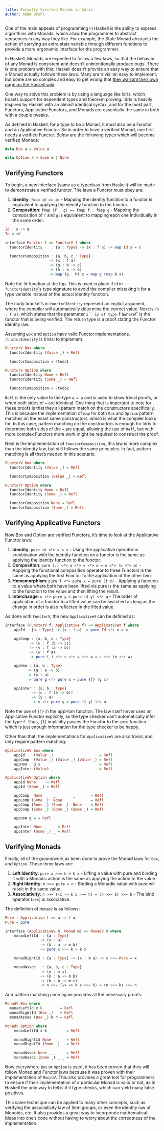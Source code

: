 ```yaml
---
title: Formally Verified Monads in Idris
author: Adam Brohl
---
```


One of the main appeals of programming in Haskell is the ability to express
algorithms with Monads, which allow the programmer to abstract sequences in any
way they like. For example, the State Monad abstracts the action of carrying an
extra state variable through different functions to provide a more ergonomic
interface for the programmer.

In Haskell, Monads are expected to follow a few laws, so that the behavior of
any Monad is consistent and doesn’t unintentionally produce bugs. There is one
problem with this: Haskell doesn’t provide an easy way to ensure that a Monad
actually follows these laws. Many are trivial an easy to implement, but some
are so complex and easy to get wrong that
[they warrant their own page on the Haskell wiki](https://wiki.haskell.org/ListT_done_right#Examples).

One way to solve this problem is by using a language like Idris, which boasts
support for dependent types and theorem proving. Idris is heavily inspired by
Haskell with an almost identical syntax, and for the most part, Functors,
Applicative Functors, and Monads are essentially the same in both with a couple
tweaks.

As defined in Haskell, for a type to be a Monad, it must also be a Functor and
an Applicative Functor. So in order to have a verified Monad, one first needs a
verified Functor. Below are the following types which will become verified
Monads:

```haskell 
data Box a = Value a

data Option a = Some a | None
```

## Verifying Functors

To begin, a new interface (same as a typeclass from Haskell) will be made to
demonstrate a verified functor. The laws a Functor must obey are:

1. **Identity**: `fmap id == id` - Mapping the identity function to a functor
    is equivalent to applying the identity function to the functor.
2. **Composition**: `fmap (f . g) == fmap f . fmap g` - Mapping the composition 
    of `f` and `g` is equivalent to mapping each one individually in the same order.

```haskell 
Id : a -> a
Id = id

interface Functor f => FunctorV f where 
  functorIdentity    : {a : Type} -> (x : f a) -> map Id x = x

  functorComposition : {a, b, c : Type}
                    -> (x : f a)
                    -> (g : b -> c)
                    -> (h : a -> b)
                    -> map (g . h) x = map g (map h x)
```

Note the Id function at the top. This is used in place if id in
`functorIdentity`'s type signature to avoid the compiler mistaking it for a
type variable instead of the actual identity function.

The curly bracket’s in `functorIdentity` represent an implict argument, where the
compiler will automatically determine the correct value. Next is `(x : f a)`,
which states that the parameter `x`` is of type `f a` where `f` is the functor that
is being verified. The return type is a proof stating the Functor identity law.

Assuming `Box` and `Option` have valid Functor implementations, 
`functorIdentity` is trivial to implement.

```haskell 
FunctorV Box where 
  functorIdentity (Value _) = Refl

  functorComposition = ?todo1

FunctorV Option where 
  functorIdentity None = Refl
  functorIdentity (Some _) = Refl

  functorComposition = ?todo2
```

`Refl` is the only value to the type `a = a` and is used to show trivial proofs, or
when both sides of `=` are identical. One thing that is important to note for
these proofs is that they all pattern match on the constructors specifically.
This is because the implementation of `map` for both `Box` and `Option` pattern
matches on the exact same constructors, which is what the compiler looks for.
In this case, pattern matching on the constructors is enough for Idris to
determine both sides of the `=` are equal, allowing the use of `Refl`, but with
more complex Functors more work might be required to construct the proof.

Next is the implementation of `functorComposition`, this law is more complex
than the identity law, but still follows the same principles. In fact, pattern
matching is all that’s needed in this scenario.

```haskell 
FunctorV Box where 
  functorIdentity (Value _) = Refl

  functorComposition (Value _) = Refl

FunctorV Option where 
  functorIdentity None = Refl
  functorIdentity (Some _) = Refl

  functorComposition None = Refl
  functorComposition (Some _) = Refl
```

## Verifying Applicative Functors

Now Box and Option are verified Functors, it’s time to look at the Applicative Functor laws:

1. **Identity**: `pure id <*> v = v` - Using the applicative operator in
    combination with the identity function on a functor is the same as
    applying the identity function to the functor.
2. **Composition**: `pure (.) <*> u <*> v <*> w = u <*> (v <*> w)` - Applying
    the functional composition operator to three Functors is the same as
    applying the first Functor to the application of the other two.
3. **Homomorphism**: `pure f <*> pure x = pure (f x)` - Applying a function
    to a value where both have been lifted via pure is the same as applying to
    the function to the value and then lifting the result.
4. **Interchange**: `u <*> pure y = pure ($ y) <*> u` - The order of
    application of a functor to a lifted value can be switched as long as the
    change in order is also reflected in the lifted value.

As done with `FunctorV`, the new `ApplicativeV` can be defined as:

```haskell 
interface (FunctorV f, Applicative f) => ApplicativeV f where 
    appId : {a : Type} -> (x : f a) -> pure Id <*> x = x

    appComp : {a, b, c : Type} 
           -> (u : f (b -> c)) 
           -> (v : f (a -> b))
           -> (w : f a)
           -> pure (.) <*> u <*> v <*> w = u <*> (v <*> w)

    appHom : {a, b : Type} 
          -> (g : a -> b) 
          -> (x : a) 
          -> pure g <*> pure x = pure {f} (g x)

    appInter : {a, b : Type} 
            -> (u : f (a -> b)) 
            -> (y : a) 
            -> u <*> pure y = pure ($ y) <*> u
```

Note the use of `{f}` in the appHom function. The law itself never uses an
Applicative Functor explicitly, so the type checker can’t automatically infer
the type `f`. Thus, `{f}` implicitly passes the Functor to the `pure` function which
is just enough information for the type checker to be happy.

Other than that, the implementations for `ApplicativeV` are also trivial,
and only require pattern matching:

```haskell
ApplicativeV Box where
    appId    (Value _)                     = Refl
    appComp  (Value _) (Value _) (Value _) = Refl
    appHom   g x                           = Refl
    appInter (Value) _                     = Refl

ApplicativeV Option where
    appId None     = Refl 
    appId (Some _) = Refl

    appComp  None     _        _       = Refl 
    appComp (Some _)  None     _       = Refl 
    appComp (Some _) (Some _)  None    = Refl 
    appComp (Some _) (Some _) (Some _) = Refl 

    appHom g x = Refl 

    appInter None _     = Refl
    appInter (Some _) _ = Refl
```

## Verifying Monads

Finally, all of the groundwork as been done to prove the Monad laws for 
`Box`, and `Option`. These three laws are:

1. **Left Identity**: `pure x >>= k = k x` - Lifting a value with pure and binding it with a Monadic action is the same as applying the action to the value.
2. **Right Identity**: `n >>= pure = n` - Binding a Monadic value with pure will result in the same value.
3. **Associativity**: `n >>= (\x -> k x >>= h) = (n >>= k) >>= h` - The bind operator (`>>=`) is associative.

The definition of `MonadV` is as follows:

```haskell 
Pure : Applicative f => a -> f a
Pure = pure

interface (ApplicativeV m, Monad m) => MonadV m where 
    monadLeftId  : {a : Type} 
                -> (x : a) 
                -> (k : a -> m b) 
                -> pure x >>= k = k x

    monadRightId : {a : Type} -> (x : m a) -> x >>= Pure = x

    monadAssoc   : {a, b, c : Type} 
                -> (n : m a)
                -> (k : a -> m b) 
                -> (h : b -> m c)
                -> n >>= (\x => k x >>= h) = (n >>= k) >>= h
```

And pattern matching once again provides all the necessary proofs:

```haskell 
MonadV Box where
  monadLeftId x k        = Refl
  monadRightId (Box _)   = Refl
  monadAssoc (Box _) k h = Refl

MonadV Option where 
    monadLeftId x k         = Refl

    monadRightId None       = Refl
    monadRightId (Some _)   = Refl

    monadAssoc None _ _     = Refl
    monadAssoc (Some _) _ _ = Refl
```

Now everywhere `Box` or `Option` is used, it has been proven that they will follow
Monad and Functor laws because it was proven with their implementation of
`MonadV`. This also provides a great tool for programmers to ensure if their
implementation of a particular Monad is valid or not, as in Haskell the only
way to tell is if it type checks, which can yield many false positives.

This same technique can be applied to many other concepts, such as verifying
the associativity law of Semigroups, or even the identity law of Monoids, etc.
It also provides a great way to incorporate mathematical ideas into one’s code
without having to worry about the correctness of the implementation.
